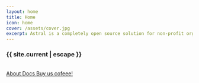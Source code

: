 ```yaml
---
layout: home
title: Home
icon: home
cover: /assets/cover.jpg
excerpt: Astral is a completely open source solution for non-profit organizations such as planetariums, museums and science centers. It allows these organization to sell tickets, manage staff, visitors, members and organizations, schedule visits and much more.
---
```


<h3 class="ui label">{{ site.current | escape }}</h3>
<br />
<a href="/about" class="ui huge inverted basic button">
  <i class="info circle icon"></i> About
</a>
<a href="/docs/{{ site.current | escape }}/" class="ui huge inverted basic button">
  <i class="book icon"></i> Docs
</a>
<a href="https://www.paypal.me/anderfernandes" target="_blank" class="ui huge inverted active basic button">
  <i class="coffee icon"></i> Buy us cofeee!
</a>

<style>
  .header.item { padding-bottom: 0 !important }
</style>
